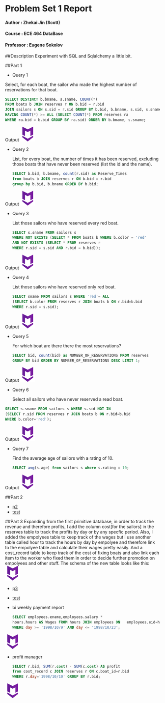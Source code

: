 Problem Set 1 Report 
========

#### Author : Zhekai Jin (Scott)
#### Course : ECE 464 DataBase
#### Professor : Eugene Sokolov 

##Description
Experiment with SQL and Sqlalchemy a little bit.

##Part 1
* Query 1 

 Select, for each boat, the sailor who made the highest number of reservations for that boat.
 
 ```sql
SELECT DISTINCT b.bname, s.sname, COUNT(*) 
FROM boats b JOIN reserves r ON b.bid = r.bid 
JOIN sailors s ON s.sid = r.sid GROUP BY b.bid, b.bname, s.sid, s.sname 
HAVING COUNT(*) >= ALL (SELECT COUNT(*) FROM reserves ra 
WHERE ra.bid = b.bid GROUP BY ra.sid) ORDER BY b.bname, s.sname;
``` 
Output
![alt text][query1]

* Query 2

	List, for every boat, the number of times it has been reserved, 
excluding those boats that have never been reserved (list the id and the name).
  
  ```sql
  SELECT b.bid, b.bname, count(r.sid) as Reserve_Times 
  from boats b JOIN reserves r ON b.bid = r.bid 
  group by b.bid, b.bname ORDER BY b.bid;
  ```
 Output
![alt text][query2] 

* Query 3

	List those sailors who have reserved every red boat.
  
  ```sql
  SELECT s.sname FROM sailors s 
  WHERE NOT EXISTS (SELECT * FROM boats b WHERE b.color = 'red' 
  AND NOT EXISTS (SELECT * FROM reserves r 
  WHERE r.sid = s.sid AND r.bid = b.bid));
  ```
 Output
![alt text][query3] 

* Query 4

	List those sailors who have reserved only red boat.
	  
  ```sql
  SELECT sname FROM sailors s WHERE 'red'= ALL 
  (SELECT b.color FROM reserves r JOIN boats b ON r.bid=b.bid 
  WHERE r.sid = s.sid);
  ```
 Output
![alt text][query4]

* Query 5

	For which boat are there there the most reservations?
	  
  ```sql
  SELECT bid, count(bid) as NUMBER_OF_RESERVATIONS FROM reserves 
  GROUP BY bid ORDER BY NUMBER_OF_RESERVATIONS DESC LIMIT 1;
  ```
 Output
![alt text][query5]

 * Query 6

	Select all sailors who have never reserved a read boat.
	  
  ```sql
  SELECT s.sname FROM sailors s WHERE s.sid NOT IN 
  (SELECT r.sid FROM reserves r JOIN boats b ON r.bid=b.bid 
  WHERE b.color='red');  
  ```
 Output
![alt text][query6]

* Query 7
  
  Find the average age of sailors with a rating of 10.
  
  ```sql
  SELECT avg(s.age) from sailors s where s.rating = 10;
  ```
 Output
![alt text][query7]


##Part 2
* [p2](../blob/master/src/p2.py)
* [test](../blob/master/src/test_p2.py)


##Part 3
  Expanding from the first primitive database, in order to track the revenue and therefore profits, I add the column cost[for the sailors] in the reserves table to track the profits by day or by any specfic period. 
  Also, I added the empolyees table to keep track of the wages but i use another table called hour to track the hours by day by empolyee and therefore link to the empolyee table and calculate their wages pretty easily. And a cost_record table to keep track of the cost of fixing boats and also link each item to the worker who fixed them in order to decide further promotion on empolyees and other stuff.
  The schema of the new table looks like this:
![alt text][schema_3]
  
  * [p3](../blob/master/src/p3.py)
  * [test](../blob/master/src/test_p3.py)

* bi weekly payment report

	```sql
	SELECT employees.ename,employees.salary * 
	hours.hours AS Wages FROM hours JOIN employees ON 	employees.eid=hours.employees_eid 
	WHERE day >= '1998/10/9' AND day <= '1998/10/23';
  	```

![alt text][bi_weekly_payment]

* profit manager

	```sql
	SELECT r.bid, SUM(r.cost) - SUM(c.cost) AS profit 
	from cost_record c JOIN reserves r ON c.boat_id=r.bid 
	WHERE r.day='1998/10/10' GROUP BY r.bid;
	```


![alt text][profit_per_day]


  
  







[query1]: https://github.com/adam-p/markdown-here/raw/master/src/common/images/icon48.png "Logo Title Text 2"
[query2]: https://github.com/adam-p/markdown-here/raw/master/src/common/images/icon48.png "Logo Title Text 2"
[query3]: https://github.com/adam-p/markdown-here/raw/master/src/common/images/icon48.png "Logo Title Text 2"
[query4]: https://github.com/adam-p/markdown-here/raw/master/src/common/images/icon48.png "Logo Title Text 2"
[query5]: https://github.com/adam-p/markdown-here/raw/master/src/common/images/icon48.png "Logo Title Text 2"
[query6]: https://github.com/adam-p/markdown-here/raw/master/src/common/images/icon48.png "Logo Title Text 2"
[query7]: https://github.com/adam-p/markdown-here/raw/master/src/common/images/icon48.png "Logo Title Text 2"
[schema_3]: https://github.com/adam-p/markdown-here/raw/master/src/common/images/icon48.png "Logo Title Text 2"
[bi_weekly_payment]: https://github.com/adam-p/markdown-here/raw/master/src/common/images/icon48.png "Logo Title Text 2"
[profit_per_day]: https://github.com/adam-p/markdown-here/raw/master/src/common/images/icon48.png "Logo Title Text 2"








